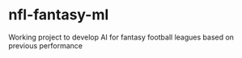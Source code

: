 # nfl-fantasy-ml
Working project to develop AI for fantasy football leagues based on previous performance
